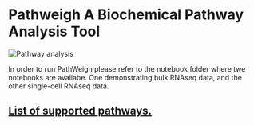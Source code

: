 # Pathweigh A Biochemical Pathway Analysis Tool
![Pathway analysis](https://norbis.w.uib.no/files/2016/05/F1.large_-768x623.jpg)

In order to run PathWeigh please refer to the notebook folder where twe notebooks are availabe. One demonstrating bulk RNAseq data, and the other single-cell RNAseq data.


## [List of supported pathways.](data/pathnames.txt)